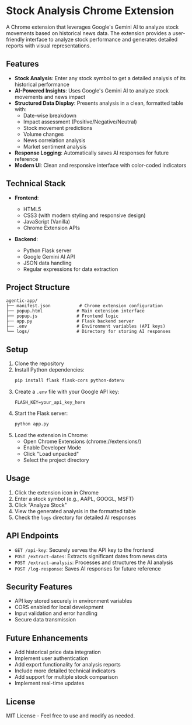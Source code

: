 # Stock Analysis Chrome Extension

A Chrome extension that leverages Google's Gemini AI to analyze stock movements based on historical news data. The extension provides a user-friendly interface to analyze stock performance and generates detailed reports with visual representations.

## Features

- **Stock Analysis**: Enter any stock symbol to get a detailed analysis of its historical performance
- **AI-Powered Insights**: Uses Google's Gemini AI to analyze stock movements and news impact
- **Structured Data Display**: Presents analysis in a clean, formatted table with:
  - Date-wise breakdown
  - Impact assessment (Positive/Negative/Neutral)
  - Stock movement predictions
  - Volume changes
  - News correlation analysis
  - Market sentiment analysis
- **Response Logging**: Automatically saves AI responses for future reference
- **Modern UI**: Clean and responsive interface with color-coded indicators

## Technical Stack

- **Frontend**:
  - HTML5
  - CSS3 (with modern styling and responsive design)
  - JavaScript (Vanilla)
  - Chrome Extension APIs

- **Backend**:
  - Python Flask server
  - Google Gemini AI API
  - JSON data handling
  - Regular expressions for data extraction

## Project Structure

```
agentic-app/
├── manifest.json           # Chrome extension configuration
├── popup.html             # Main extension interface
├── popup.js               # Frontend logic
├── app.py                 # Flask backend server
├── .env                   # Environment variables (API keys)
└── logs/                  # Directory for storing AI responses
```

## Setup

1. Clone the repository
2. Install Python dependencies:
   ```bash
   pip install flask flask-cors python-dotenv
   ```
3. Create a `.env` file with your Google API key:
   ```
   FLASH_KEY=your_api_key_here
   ```
4. Start the Flask server:
   ```bash
   python app.py
   ```
5. Load the extension in Chrome:
   - Open Chrome Extensions (chrome://extensions/)
   - Enable Developer Mode
   - Click "Load unpacked"
   - Select the project directory

## Usage

1. Click the extension icon in Chrome
2. Enter a stock symbol (e.g., AAPL, GOOGL, MSFT)
3. Click "Analyze Stock"
4. View the generated analysis in the formatted table
5. Check the `logs` directory for detailed AI responses

## API Endpoints

- `GET /api-key`: Securely serves the API key to the frontend
- `POST /extract-dates`: Extracts significant dates from news data
- `POST /extract-analysis`: Processes and structures the AI analysis
- `POST /log-response`: Saves AI responses for future reference

## Security Features

- API key stored securely in environment variables
- CORS enabled for local development
- Input validation and error handling
- Secure data transmission

## Future Enhancements

- Add historical price data integration
- Implement user authentication
- Add export functionality for analysis reports
- Include more detailed technical indicators
- Add support for multiple stock comparison
- Implement real-time updates

## License

MIT License - Feel free to use and modify as needed. 